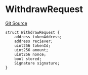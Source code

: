 # WithdrawRequest
[Git Source](https://github.com-treasure/TreasureProject/spellcaster-facets/blob/e61aea147da628641c6f090a95c62cf081f729f5/src/StakingERC1155.sol)


```solidity
struct WithdrawRequest {
    address tokenAddress;
    address reciever;
    uint256 tokenId;
    uint256 amount;
    uint256 nonce;
    bool stored;
    Signature signature;
}
```

